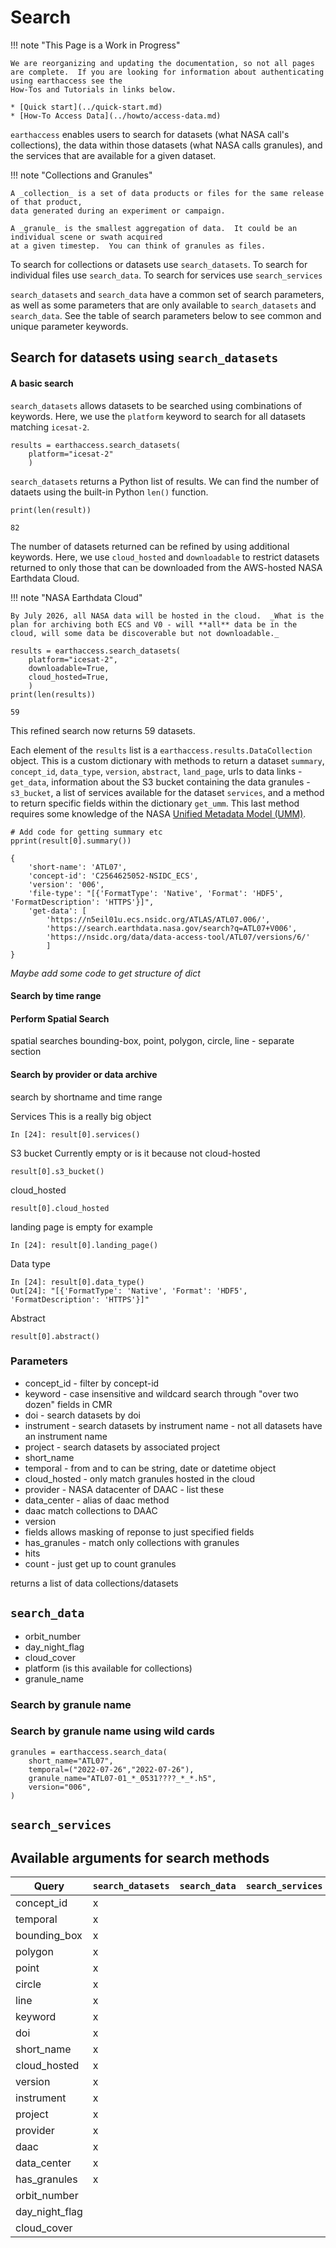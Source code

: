 # Search

!!! note "This Page is a Work in Progress"

    We are reorganizing and updating the documentation, so not all pages are complete.  If you are looking for information about authenticating using earthaccess see the
    How-Tos and Tutorials in links below.

    * [Quick start](../quick-start.md)
    * [How-To Access Data](../howto/access-data.md)

`earthaccess` enables users to search for datasets (what NASA call's collections), the data within those datasets (what NASA calls granules), and the services that are available for a given dataset.

!!! note "Collections and Granules"

    A _collection_ is a set of data products or files for the same release of that product,
    data generated during an experiment or campaign.

    A _granule_ is the smallest aggregation of data.  It could be an individual scene or swath acquired
    at a given timestep.  You can think of granules as files.

To search for collections or datasets use `search_datasets`.  To search for individual files use `search_data`.  To search for services use `search_services`

`search_datasets` and `search_data` have a common set of search parameters, as well as some parameters that are only available to `search_datasets` and `search_data`.  See the table of search parameters below to see common and unique parameter keywords.


## Search for datasets using `search_datasets`

#### A basic search

`search_datasets` allows datasets to be searched using combinations of keywords.  Here, we use the `platform` keyword to search for all datasets matching `icesat-2`.

```
results = earthaccess.search_datasets(
    platform="icesat-2"
    )
```

`search_datasets` returns a Python list of results.  We can find the number of dataets using the built-in Python `len()` function.

```
print(len(result))
```
```
82
```

The number of datasets returned can be refined by using additional keywords.  Here, we use `cloud_hosted` and `downloadable` to restrict datasets returned to only those that can be downloaded from the AWS-hosted NASA Earthdata Cloud.

!!! note "NASA Earthdata Cloud"

    By July 2026, all NASA data will be hosted in the cloud.  _What is the plan for archiving both ECS and V0 - will **all** data be in the cloud, will some data be discoverable but not downloadable._

```
results = earthaccess.search_datasets(
    platform="icesat-2",
    downloadable=True,
    cloud_hosted=True,
    )
print(len(results))
```
```
59
```

This refined search now returns 59 datasets.

Each element of the `results` list is a `earthaccess.results.DataCollection` object.  This is a custom dictionary with methods to return a dataset `summary`, `concept_id`, `data_type`, `version`, `abstract`, `land_page`, urls to data links - `get_data`, information about the S3 bucket containing the data granules - `s3_bucket`, a list of services available for the dataset `services`, and a method to return specific fields within the dictionary `get_umm`.  This last method requires some knowledge of the NASA [Unified Metadata Model (UMM)](https://www.earthdata.nasa.gov/about/esdis/eosdis/cmr/umm).

```
# Add code for getting summary etc
pprint(result[0].summary())
```
```
{
    'short-name': 'ATL07',
    'concept-id': 'C2564625052-NSIDC_ECS',
    'version': '006',
    'file-type': "[{'FormatType': 'Native', 'Format': 'HDF5', 'FormatDescription': 'HTTPS'}]",
    'get-data': [
        'https://n5eil01u.ecs.nsidc.org/ATLAS/ATL07.006/',
        'https://search.earthdata.nasa.gov/search?q=ATL07+V006',
        'https://nsidc.org/data/data-access-tool/ATL07/versions/6/'
        ]
}
```

_Maybe add some code to get structure of dict_

#### Search by time range


#### Perform Spatial Search
spatial searches bounding-box, point, polygon, circle, line - separate section

#### Search by provider or data archive



search by shortname and time range




Services
This is a really big object
```
In [24]: result[0].services()
```

S3 bucket
Currently empty or is it because not cloud-hosted
```
result[0].s3_bucket()
```

cloud_hosted
```
result[0].cloud_hosted
```

landing page is empty for example
```
In [24]: result[0].landing_page()
```

Data type
```
In [24]: result[0].data_type()
Out[24]: "[{'FormatType': 'Native', 'Format': 'HDF5', 'FormatDescription': 'HTTPS'}]"
```

Abstract
```
result[0].abstract()
```

### Parameters

- concept_id - filter by concept-id 
- keyword - case insensitive and wildcard search through "over two dozen" fields in CMR 
- doi - search datasets by doi
- instrument - search datasets by instrument name - not all datasets have an instrument name
- project - search datasets by associated project
- short_name
- temporal - from and to can be string, date or datetime object
- cloud_hosted - only match granules hosted in the cloud
- provider - NASA datacenter of DAAC - list these
- data_center - alias of daac method
- daac match collections to DAAC
- version  
- fields allows masking of reponse to just specified fields
- has_granules - match only collections with granules
- hits
- count - just get up to count granules

returns a list of data collections/datasets

## `search_data`

- orbit_number
- day_night_flag
- cloud_cover
- platform (is this available for collections)
- granule_name

### Search by granule name


### Search by granule name using wild cards

```
granules = earthaccess.search_data(
    short_name="ATL07",
    temporal=("2022-07-26","2022-07-26"),
    granule_name="ATL07-01_*_0531????_*_*.h5",
    version="006",
)
```

## `search_services`

## Available arguments for search methods

| Query | `search_datasets` | `search_data` | `search_services` |
|-------|-------------------|---------------|-------------------|
| concept_id | x | | |
| temporal | x | | |
| bounding_box | x | | |
| polygon | x | | |
| point | x | | |
| circle | x | | |
| line | x | | |
| keyword | x | | |
| doi | x | | |
| short_name | x | | |
| cloud_hosted | x | | |
| version | x | | |
| instrument | x | | |
| project | x | | |
| provider | x | | |
| daac | x | | |
| data_center | x | | |
| has_granules | x | | |
| orbit_number | | | |
| day_night_flag | | | |
| cloud_cover | | | |


